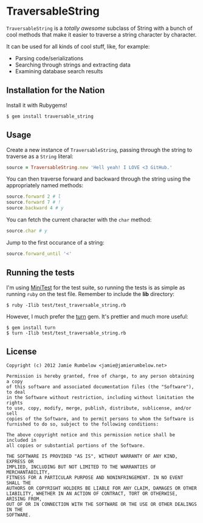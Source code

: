 # TraversableString

`TraversableString` is a *totally awesome* subclass of String with a bunch of cool methods that make it easier to traverse a string character by character.

It can be used for all kinds of cool stuff, like, for example:

* Parsing code/serializations
* Searching through strings and extracting data
* Examining database search results

## Installation for the Nation

Install it with Rubygems!

	$ gem install traversable_string

## Usage

Create a new instance of `TraversableString`, passing through the string to traverse as a `String` literal:

```ruby
source = TraversableString.new 'Hell yeah! I LOVE <3 GitHub.'
```

You can then traverse forward and backward through the string using the appropriately named methods:

```ruby
source.forward 2 # l
source.forward 7 # !
source.backward 4 # y
```

You can fetch the current character with the `char` method:

```ruby
source.char # y
```

Jump to the first occurance of a string:

```ruby
source.forward_until '<'
```

## Running the tests

I'm using [MiniTest](https://github.com/seattlerb/minitest) for the test suite, so running the tests is as simple as running `ruby` on the test file. Remember to include the **lib** directory:

	$ ruby -Ilib test/test_traversable_string.rb

However, I much prefer the [turn](http://rubygems.org/gems/turn) gem. It's prettier and much more useful:

	$ gem install turn
	$ turn -Ilib test/test_traversable_string.rb

## License

	Copyright (c) 2012 Jamie Rumbelow <jamie@jamierumbelow.net>

	Permission is hereby granted, free of charge, to any person obtaining a copy
	of this software and associated documentation files (the "Software"), to deal
	in the Software without restriction, including without limitation the rights
	to use, copy, modify, merge, publish, distribute, sublicense, and/or sell
	copies of the Software, and to permit persons to whom the Software is
	furnished to do so, subject to the following conditions:

	The above copyright notice and this permission notice shall be included in
	all copies or substantial portions of the Software.

	THE SOFTWARE IS PROVIDED "AS IS", WITHOUT WARRANTY OF ANY KIND, EXPRESS OR
	IMPLIED, INCLUDING BUT NOT LIMITED TO THE WARRANTIES OF MERCHANTABILITY,
	FITNESS FOR A PARTICULAR PURPOSE AND NONINFRINGEMENT. IN NO EVENT SHALL THE
	AUTHORS OR COPYRIGHT HOLDERS BE LIABLE FOR ANY CLAIM, DAMAGES OR OTHER
	LIABILITY, WHETHER IN AN ACTION OF CONTRACT, TORT OR OTHERWISE, ARISING FROM,
	OUT OF OR IN CONNECTION WITH THE SOFTWARE OR THE USE OR OTHER DEALINGS IN THE
	SOFTWARE.